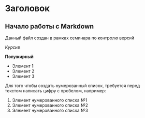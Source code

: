 # Заголовок

## Начало работы с Markdown

Данный файл создан в рамках семинара по контролю версий

*Курсив*

**Полужирный**

* Элемент 1
* Элемент 2
* Элемент 3

Для того чтобы создать нумерованный список, требуется перед текстом написать цифру с пробелом, например:
1. Элемент нумерованного списка №1
2. Элемент нумерованного списка №2
3. Элемент нумерованного списка №3
